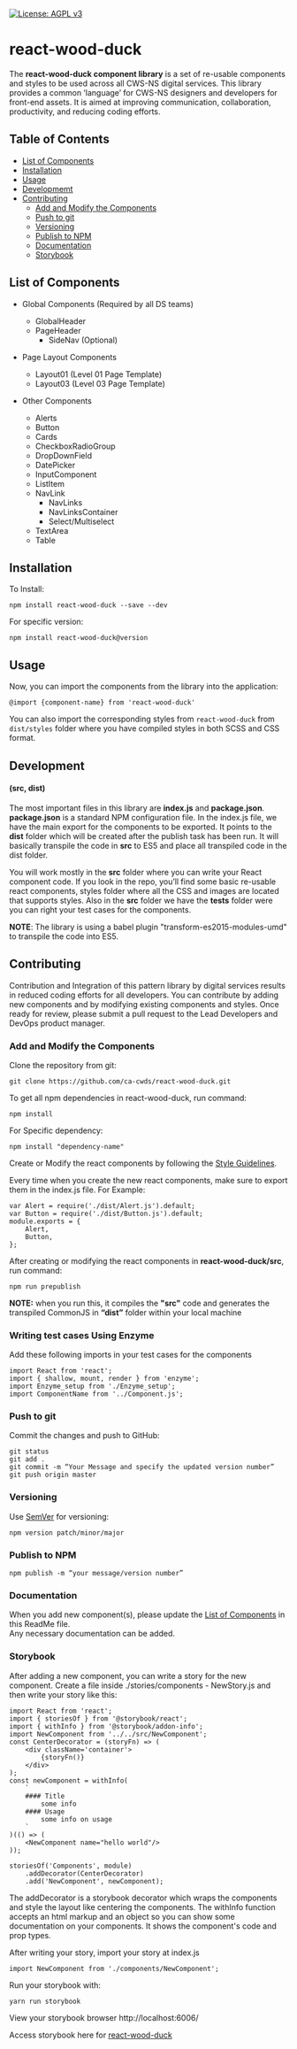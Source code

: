 [![License: AGPL v3](https://img.shields.io/badge/License-AGPL%20v3-blue.svg)](https://www.gnu.org/licenses/agpl-3.0)

# react-wood-duck

The **react-wood-duck component library** is a set of re-usable components and styles to be used across all CWS-NS digital services. This library provides a common ‘language’ for CWS-NS designers and developers for front-end assets. It is aimed at improving communication, collaboration, productivity, and reducing coding efforts.

## Table of Contents

* [List of Components](#list-of-components)
* [Installation](#installation)
* [Usage](#usage)
* [Developmemt](#development)
* [Contributing](#contributing)
	* [Add and Modify the Components](#add-and-modify-the-components)
	* [Push to git](#push-to-git)
	* [Versioning](#versioning)
	* [Publish to NPM](#publish-to-npm)
	* [Documentation](#documentation)
	* [Storybook](#storybook)

## List of Components
* Global Components (Required by all DS teams)
	* GlobalHeader
	* PageHeader
        * SideNav (Optional)

* Page Layout Components
	* Layout01 (Level 01 Page Template)
	* Layout03 (Level 03 Page Template)

* Other Components
	* Alerts
	* Button
	* Cards
	* CheckboxRadioGroup
	* DropDownField
	* DatePicker
	* InputComponent
	* ListItem
	* NavLink
        * NavLinks
        * NavLinksContainer
        * Select/Multiselect
	* TextArea
	* Table

## Installation

To Install:

	npm install react-wood-duck --save --dev

For specific version:

	npm install react-wood-duck@version

## Usage

Now, you can import the components from the library into the application:

	@import {component-name} from 'react-wood-duck'

You can also import the corresponding styles from `react-wood-duck` from `dist/styles` folder where you have compiled styles in both SCSS and CSS format.

## Development
#### (src, dist)

The most important files in this library are **index.js** and **package.json**. **package.json** is a standard NPM configuration file. In the index.js file, we have the main export for the components to be exported. It points to the **dist** folder which will be created after the publish task has been run. It will basically transpile the code in **src** to ES5 and place all transpiled code in the dist folder.

You will work mostly in the **src** folder where you can write your React component code. If you look in the repo, you’ll find some basic re-usable react components, styles folder where all the CSS and images are located that supports styles. Also in the **src** folder we have the __tests__ folder were you can right your test cases for the components.

**NOTE**: The library is using a babel plugin "transform-es2015-modules-umd" to transpile the code into ES5.

## Contributing

Contribution and Integration of this pattern library by digital services results in reduced coding efforts for all developers. You can contribute by adding new components and by modifying existing components and styles. Once ready for review, please submit a pull request to the Lead Developers and DevOps product manager.

### Add and Modify the Components

Clone the repository from git:

	git clone https://github.com/ca-cwds/react-wood-duck.git

To get all npm dependencies in react-wood-duck, run command:

	npm install 
	
For Specific dependency: 

	npm install "dependency-name" 

Create or Modify the react components by following the [Style Guidelines](https://github.com/airbnb/javascript/tree/master/react).

Every time when you create the new react components, make sure to export them in the index.js file.
For Example:

	var Alert = require('./dist/Alert.js').default;
	var Button = require('./dist/Button.js').default;
	module.exports = {
		Alert,
		Button,
	};
		
After creating or modifying the react components in **react-wood-duck/src**,
run command:

	npm run prepublish
	
**NOTE:** when you run this, it compiles the **"src"** code and generates the transpiled CommonJS in **“dist”** folder within your local machine 

### Writing test cases Using Enzyme
Add these following imports in your test cases for the components

	import React from 'react';
	import { shallow, mount, render } from 'enzyme';
	import Enzyme_setup from './Enzyme_setup';
	import ComponentName from '../Component.js';

### Push to git

Commit the changes and push to GitHub:
        
	git status 
	git add . 
	git commit -m “Your Message and specify the updated version number” 
	git push origin master  
 	
### Versioning

Use [SemVer](http://semver.org/) for versioning:

	npm version patch/minor/major
	
### Publish to NPM

	npm publish -m “your message/version number”
	
### Documentation

When you add new component(s), please update the [List of Components](#list-of-components) in this ReadMe file.			
Any necessary documentation can be added.

### Storybook

After adding a new component, you can write a story for the new component. Create a file
inside ./stories/components - NewStory.js and then write your story like this:

	import React from 'react';
	import { storiesOf } from '@storybook/react';
	import { withInfo } from '@storybook/addon-info';
	import NewComponent from '../../src/NewComponent';
	const CenterDecorator = (storyFn) => (
		<div className='container'>
			{storyFn()}
		</div>
	);
	const newComponent = withInfo(
		`
		#### Title
			some info
		#### Usage
			some info on usage
		`
	)(() => (
		<NewComponent name="hello world"/>
	));

	storiesOf('Components', module)
		.addDecorator(CenterDecorator)
		.add('NewComponent', newComponent);

The addDecorator is a storybook decorator which wraps the components and style the layout like
centering the components. The withInfo function accepts an html markup and an object so you can
show some documentation on your components. It shows the component's code and prop types.

After writing your story, import your story at index.js

	import NewComponent from './components/NewComponent';

Run your storybook with:
	
	yarn run storybook

View your storybook browser http://localhost:6006/

Access storybook here for [react-wood-duck](https://ca-cwds.github.io/react-wood-duck/)
